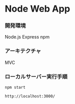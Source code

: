 # Node Web App
### 開発環境
Node.js Express npm
### アーキテクチャ
MVC

### ローカルサーバー実行手順
```
npm start
```
```
http://localhost:3000/
```
